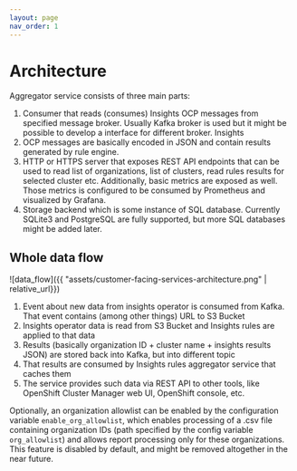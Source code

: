 ```yaml
---
layout: page
nav_order: 1
---
```

# Architecture

Aggregator service consists of three main parts:

1. Consumer that reads (consumes) Insights OCP messages from specified message broker. Usually Kafka
broker is used but it might be possible to develop a interface for different broker. Insights
2. OCP messages are basically encoded in JSON and contain results generated by rule engine.
3. HTTP or HTTPS server that exposes REST API endpoints that can be used to read list of
organizations, list of clusters, read rules results for selected cluster etc. Additionally,
basic metrics are exposed as well. Those metrics is configured to be consumed by Prometheus and
visualized by Grafana.
4. Storage backend which is some instance of SQL database. Currently SQLite3 and PostgreSQL are
fully supported, but more SQL databases might be added later.

## Whole data flow

![data_flow]({{ "assets/customer-facing-services-architecture.png" | relative_url}})

1. Event about new data from insights operator is consumed from Kafka. That event contains (among
other things) URL to S3 Bucket
2. Insights operator data is read from S3 Bucket and Insights rules are applied to that data
3. Results (basically organization ID + cluster name + insights results JSON) are stored back into
Kafka, but into different topic
4. That results are consumed by Insights rules aggregator service that caches them
5. The service provides such data via REST API to other tools, like OpenShift Cluster Manager web
UI, OpenShift console, etc.

Optionally, an organization allowlist can be enabled by the configuration variable
`enable_org_allowlist`, which enables processing of a .csv file containing organization IDs (path
specified by the config variable `org_allowlist`) and allows report processing only for these
organizations. This feature is disabled by default, and might be removed altogether in the near
future.
